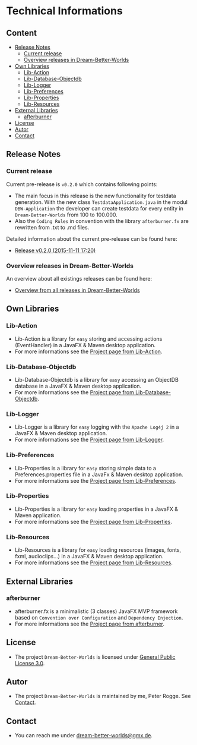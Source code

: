 Technical Informations
===



Content
---

* [Release Notes](#ReleaseNotes)
    * [Current release](#CurrentRelease)
    * [Overview releases in Dream-Better-Worlds](#OverviewReleasesInDreamBetterWorlds)
* [Own Libraries](#OwnLibraries)
    * [Lib-Action](#LibAction)
    * [Lib-Database-Objectdb](#LibDatabaseObjectDB)
    * [Lib-Logger](#LibLogger)
    * [Lib-Preferences](#LibPreferences)
    * [Lib-Properties](#LibProperties)
    * [Lib-Resources](#LibResources)
* [External Libraries](#ExernalLibraries)
    * [afterburner](#afterburner)
* [License](#License)
* [Autor](#Autor)
* [Contact](#Contact)



Release Notes<a name="ReleaseNotes" />
---


### Current release<a name="CurrentRelease" />

Current pre-release is `v0.2.0` which contains following points:
* The main focus in this release is the new functionality for testdata generation. 
  With the new class `TestdataApplication.java` in the modul `DBW-Application` the 
  developer can create testdata for every entity in `Dream-Better-Worlds` from 
  100 to 100.000.
* Also the `Coding Rules` in convention with the library `afterburner.fx` are 
  rewritten from .txt to .md files.

Detailed information about the current pre-release can be found here:
* [Release v0.2.0 (2015-11-11 17:20)]


### Overview releases in Dream-Better-Worlds<a name="OverviewReleasesInDreamBetterWorlds" />

An overview about all existings releases can be found here:
* [Overview from all releases in Dream-Better-Worlds]



Own Libraries<a name="OwnLibraries" />
---


### Lib-Action<a name="LibAction" />
* Lib-Action is a library for `easy` storing and accessing actions (EventHandler<ActionEvent>) 
  in a JavaFX & Maven desktop application.
* For more informations see the [Project page from Lib-Action].


### Lib-Database-Objectdb<a name="LibDatabaseObjectDB" />
* Lib-Database-Objectdb is a library for `easy` accessing an ObjectDB database 
  in a JavaFX & Maven desktop application. 
* For more informations see the [Project page from Lib-Database-Objectdb].


### Lib-Logger<a name="LibLogger" />
* Lib-Logger is a library for `easy` logging with the `Apache Log4j 2` in a 
  JavaFX & Maven desktop application.
* For more informations see the [Project page from Lib-Logger].


### Lib-Preferences<a name="LibPreferences" />
* Lib-Properties is a library for `easy` storing simple data to a 
  Preferences.properties file in a JavaFx & Maven desktop application.
* For more informations see the [Project page from Lib-Preferences].


### Lib-Properties<a name="LibProperties" />
* Lib-Properties is a library for `easy` loading properties in a JavaFX & 
  Maven application. 
* For more informations see the [Project page from Lib-Properties].


### Lib-Resources<a name="LibResources" />
* Lib-Resources is a library for `easy` loading resources (images, fonts, fxml, 
  audioclips...) in a JavaFX & Maven desktop application.
* For more informations see the [Project page from Lib-Resources].


External Libraries<a name="ExernalLibraries" />
---


### afterburner<a name="afterburner" />
* afterburner.fx is a minimalistic (3 classes) JavaFX MVP framework based on 
  `Convention over Configuration` and `Dependency Injection`. 
* For more informations see the [Project page from afterburner].



License<a name="License" />
---

* The project `Dream-Better-Worlds` is licensed under [General Public License 3.0].



Autor<a name="Autor" />
---

* The project `Dream-Better-Worlds` is maintained by me, Peter Rogge. See [Contact](#Contact).



Contact<a name="Contact" />
---

* You can reach me under <dream-better-worlds@gmx.de>.



[//]: # (Links)
[General Public License 3.0]:http://www.gnu.org/licenses/gpl-3.0.en.html
[Project page from afterburner]:http://afterburner.adam-bien.com/
[Project page from Lib-Action]:https://github.com/Naoghuman/lib-action
[Project page from Lib-Database-Objectdb]:https://github.com/Naoghuman/lib-database-objectdb
[Project page from Lib-Logger]:https://github.com/Naoghuman/lib-logger
[Project page from Lib-Preferences]:https://github.com/Naoghuman/lib-preferences
[Project page from Lib-Properties]:https://github.com/Naoghuman/lib-properties
[Project page from Lib-Resources]:https://github.com/Naoghuman/lib-resources
[Overview from all releases in Dream-Better-Worlds]:https://github.com/Naoghuman/Dream-Better-Worlds/releases
[Release v0.2.0 (2015-11-11 17:20)]:https://github.com/Naoghuman/Dream-Better-Worlds/releases/tag/v0.2.0
